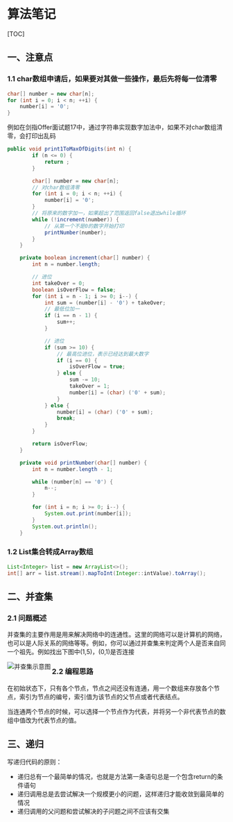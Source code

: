 # 算法笔记

[TOC]

## 一、注意点

### 1.1 char数组申请后，如果要对其做一些操作，最后先将每一位清零

```java
char[] number = new char[n];
for (int i = 0; i < n; ++i) {
    number[i] = '0';
}
```

例如在剑指Offer面试题17中，通过字符串实现数字加法中，如果不对char数组清零，会打印出乱码

```java
public void print1ToMaxOfDigits(int n) {
        if (n <= 0) {
            return ;
        }

        char[] number = new char[n];
   	 	// 对char数组清零
        for (int i = 0; i < n; ++i) {
            number[i] = '0';
        }
        // 将原来的数字加一，如果超出了范围返回false退出while循环
        while (!increment(number)) {
            // 从第一个不是0的数字开始打印
            printNumber(number);
        }
    }

    private boolean increment(char[] number) {
        int n = number.length;

        // 进位
        int takeOver = 0;
        boolean isOverFlow = false;
        for (int i = n - 1; i >= 0; i--) {
            int sum = (number[i] - '0') + takeOver;
            // 最低位加一
            if (i == n - 1) {
                sum++;
            }

            // 进位
            if (sum >= 10) {
                // 最高位进位，表示已经达到最大数字
                if (i == 0) {
                    isOverFlow = true;
                } else {
                    sum -= 10;
                    takeOver = 1;
                    number[i] = (char) ('0' + sum);
                }
            } else {
                number[i] = (char) ('0' + sum);
                break;
            }
        }

        return isOverFlow;
    }

    private void printNumber(char[] number) {
        int n = number.length - 1;

        while (number[n] == '0') {
            n--;
        }

        for (int i = n; i >= 0; i--) {
            System.out.print(number[i]);
        }
        System.out.println();
    }
```



### 1.2 List集合转成Array数组

```java
List<Integer> list = new ArrayList<>();
int[] arr = list.stream().mapToInt(Integer::intValue).toArray();
```



## 二、并查集

### 2.1 问题概述

并查集的主要作用是用来解决网络中的连通性。这里的网络可以是计算机的网络，也可以是人际关系的网络等等。例如，你可以通过并查集来判定两个人是否来自同一个祖先。例如找出下图中(1,5)，(0,1)是否连接

<img src="https://notetuchuang-1305953527.cos.ap-chengdu.myqcloud.com/images/%E7%AE%97%E6%B3%95/%E5%B9%B6%E6%9F%A5%E9%9B%86%E7%A4%BA%E6%84%8F%E5%9B%BE.png" align="left" alt="并查集示意图">

### 2.2 编程思路

在初始状态下，只有各个节点，节点之间还没有连通，用一个数组来存放各个节点，索引为节点的编号，索引值为该节点的父节点或者代表结点。

当连通两个节点的时候，可以选择一个节点作为代表，并将另一个非代表节点的数组中值改为代表节点的值。





## 三、递归

写递归代码的原则：

+ 递归总有一个最简单的情况，也就是方法第一条语句总是一个包含return的条件语句
+ 递归调用总是去尝试解决一个规模更小的问题，这样递归才能收敛到最简单的情况
+ 递归调用的父问题和尝试解决的子问题之间不应该有交集

<img src="" align="left" alt="">





<img src="" align="left" alt="">



<img src="" align="left" alt="">





<img src="" align="left" alt="">



<img src="" align="left" alt="">

<img src="" align="left" alt="">

<img src="" align="left" alt="">
